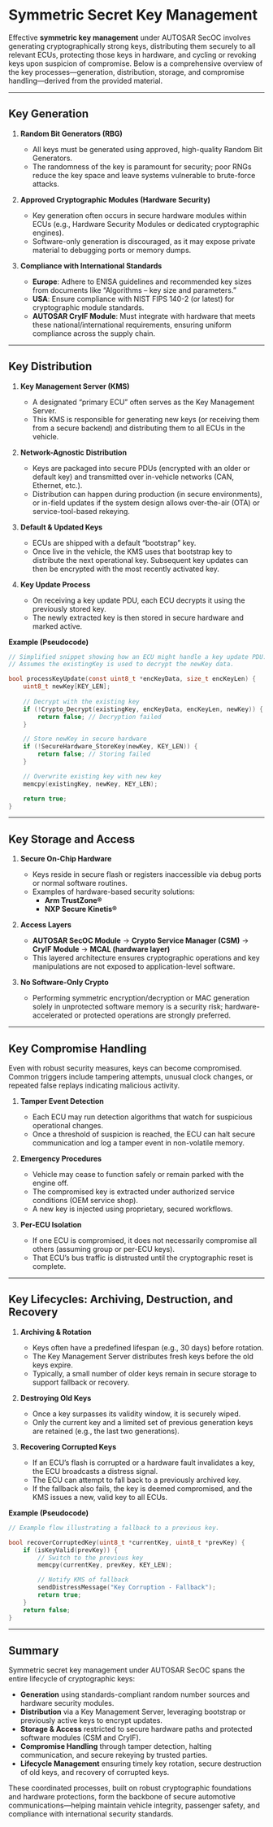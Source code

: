 # Symmetric Secret Key Management

Effective **symmetric key management** under AUTOSAR SecOC involves generating cryptographically strong keys, distributing them securely to all relevant ECUs, protecting those keys in hardware, and cycling or revoking keys upon suspicion of compromise. Below is a comprehensive overview of the key processes—generation, distribution, storage, and compromise handling—derived from the provided material.

---

## Key Generation

1. **Random Bit Generators (RBG)**  
   - All keys must be generated using approved, high-quality Random Bit Generators.  
   - The randomness of the key is paramount for security; poor RNGs reduce the key space and leave systems vulnerable to brute-force attacks.

2. **Approved Cryptographic Modules (Hardware Security)**  
   - Key generation often occurs in secure hardware modules within ECUs (e.g., Hardware Security Modules or dedicated cryptographic engines).  
   - Software-only generation is discouraged, as it may expose private material to debugging ports or memory dumps.

3. **Compliance with International Standards**  
   - **Europe**: Adhere to ENISA guidelines and recommended key sizes from documents like “Algorithms – key size and parameters.”  
   - **USA**: Ensure compliance with NIST FIPS 140-2 (or latest) for cryptographic module standards.  
   - **AUTOSAR CryIF Module**: Must integrate with hardware that meets these national/international requirements, ensuring uniform compliance across the supply chain.

---

## Key Distribution

1. **Key Management Server (KMS)**  
   - A designated “primary ECU” often serves as the Key Management Server.  
   - This KMS is responsible for generating new keys (or receiving them from a secure backend) and distributing them to all ECUs in the vehicle.

2. **Network-Agnostic Distribution**  
   - Keys are packaged into secure PDUs (encrypted with an older or default key) and transmitted over in-vehicle networks (CAN, Ethernet, etc.).  
   - Distribution can happen during production (in secure environments), or in-field updates if the system design allows over-the-air (OTA) or service-tool-based rekeying.

3. **Default & Updated Keys**  
   - ECUs are shipped with a default “bootstrap” key.  
   - Once live in the vehicle, the KMS uses that bootstrap key to distribute the next operational key. Subsequent key updates can then be encrypted with the most recently activated key.

4. **Key Update Process**  
   - On receiving a key update PDU, each ECU decrypts it using the previously stored key.  
   - The newly extracted key is then stored in secure hardware and marked active.

 **Example (Pseudocode)**
 ```c
 // Simplified snippet showing how an ECU might handle a key update PDU.
 // Assumes the existingKey is used to decrypt the newKey data.

 bool processKeyUpdate(const uint8_t *encKeyData, size_t encKeyLen) {
     uint8_t newKey[KEY_LEN];
     
     // Decrypt with the existing key
     if (!Crypto_Decrypt(existingKey, encKeyData, encKeyLen, newKey)) {
         return false; // Decryption failed
     }

     // Store newKey in secure hardware
     if (!SecureHardware_StoreKey(newKey, KEY_LEN)) {
         return false; // Storing failed
     }

     // Overwrite existing key with new key
     memcpy(existingKey, newKey, KEY_LEN);

     return true;
 }
 ```

---

## Key Storage and Access

1. **Secure On-Chip Hardware**  
   - Keys reside in secure flash or registers inaccessible via debug ports or normal software routines.  
   - Examples of hardware-based security solutions:  
     - **Arm TrustZone®**  
     - **NXP Secure Kinetis®**

2. **Access Layers**  
   - **AUTOSAR SecOC Module** → **Crypto Service Manager (CSM)** → **CryIF Module** → **MCAL (hardware layer)**  
   - This layered architecture ensures cryptographic operations and key manipulations are not exposed to application-level software.

3. **No Software-Only Crypto**  
   - Performing symmetric encryption/decryption or MAC generation solely in unprotected software memory is a security risk; hardware-accelerated or protected operations are strongly preferred.

---

## Key Compromise Handling

Even with robust security measures, keys can become compromised. Common triggers include tampering attempts, unusual clock changes, or repeated false replays indicating malicious activity.

1. **Tamper Event Detection**  
   - Each ECU may run detection algorithms that watch for suspicious operational changes.  
   - Once a threshold of suspicion is reached, the ECU can halt secure communication and log a tamper event in non-volatile memory.

2. **Emergency Procedures**  
   - Vehicle may cease to function safely or remain parked with the engine off.  
   - The compromised key is extracted under authorized service conditions (OEM service shop).  
   - A new key is injected using proprietary, secured workflows.

3. **Per-ECU Isolation**  
   - If one ECU is compromised, it does not necessarily compromise all others (assuming group or per-ECU keys).  
   - That ECU’s bus traffic is distrusted until the cryptographic reset is complete.

---

## Key Lifecycles: Archiving, Destruction, and Recovery

1. **Archiving & Rotation**  
   - Keys often have a predefined lifespan (e.g., 30 days) before rotation.  
   - The Key Management Server distributes fresh keys before the old keys expire.  
   - Typically, a small number of older keys remain in secure storage to support fallback or recovery.

2. **Destroying Old Keys**  
   - Once a key surpasses its validity window, it is securely wiped.  
   - Only the current key and a limited set of previous generation keys are retained (e.g., the last two generations).

3. **Recovering Corrupted Keys**  
   - If an ECU’s flash is corrupted or a hardware fault invalidates a key, the ECU broadcasts a distress signal.  
   - The ECU can attempt to fall back to a previously archived key.  
   - If the fallback also fails, the key is deemed compromised, and the KMS issues a new, valid key to all ECUs.

 **Example (Pseudocode)**
 ```c
 // Example flow illustrating a fallback to a previous key.

 bool recoverCorruptedKey(uint8_t *currentKey, uint8_t *prevKey) {
     if (isKeyValid(prevKey)) {
         // Switch to the previous key
         memcpy(currentKey, prevKey, KEY_LEN);

         // Notify KMS of fallback
         sendDistressMessage("Key Corruption - Fallback");
         return true;
     } 
     return false;
 }
 ```

---

## Summary

Symmetric secret key management under AUTOSAR SecOC spans the entire lifecycle of cryptographic keys:

- **Generation** using standards-compliant random number sources and hardware security modules.  
- **Distribution** via a Key Management Server, leveraging bootstrap or previously active keys to encrypt updates.  
- **Storage & Access** restricted to secure hardware paths and protected software modules (CSM and CryIF).  
- **Compromise Handling** through tamper detection, halting communication, and secure rekeying by trusted parties.  
- **Lifecycle Management** ensuring timely key rotation, secure destruction of old keys, and recovery of corrupted keys.

These coordinated processes, built on robust cryptographic foundations and hardware protections, form the backbone of secure automotive communications—helping maintain vehicle integrity, passenger safety, and compliance with international security standards.
